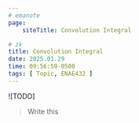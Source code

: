 ```yaml
---
# emanote
page:
    siteTitle: Convolution Integral

# zk
title: Convolution Integral
date: 2025.01.29
time: 09:56:59-0500
tags: [ Topic, ENAE432 ]
---
```


![TODO]
> Write this

